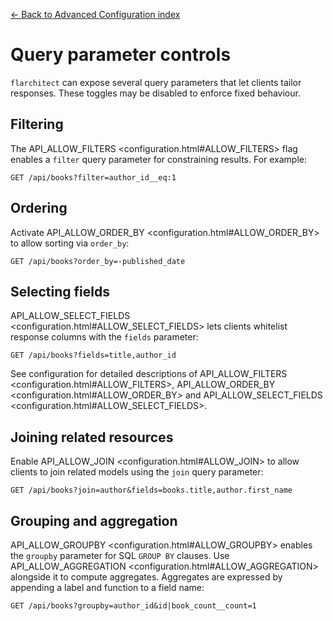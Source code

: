 [← Back to Advanced Configuration index](index.md)

# Query parameter controls
`flarchitect` can expose several query parameters that let clients tailor
responses. These toggles may be disabled to enforce fixed behaviour.

## Filtering
The API_ALLOW_FILTERS <configuration.html#ALLOW_FILTERS> flag enables a `filter` query parameter for
constraining results. For example:
```
GET /api/books?filter=author_id__eq:1
```

## Ordering
Activate API_ALLOW_ORDER_BY <configuration.html#ALLOW_ORDER_BY> to allow sorting via `order_by`:
```
GET /api/books?order_by=-published_date
```

## Selecting fields
API_ALLOW_SELECT_FIELDS <configuration.html#ALLOW_SELECT_FIELDS> lets clients whitelist response columns with
the `fields` parameter:
```
GET /api/books?fields=title,author_id
```
See configuration <configuration> for detailed descriptions of
API_ALLOW_FILTERS <configuration.html#ALLOW_FILTERS>, API_ALLOW_ORDER_BY <configuration.html#ALLOW_ORDER_BY> and
API_ALLOW_SELECT_FIELDS <configuration.html#ALLOW_SELECT_FIELDS>.

## Joining related resources
Enable API_ALLOW_JOIN <configuration.html#ALLOW_JOIN> to allow clients to join related models using
the `join` query parameter:
```
GET /api/books?join=author&fields=books.title,author.first_name
```

## Grouping and aggregation
API_ALLOW_GROUPBY <configuration.html#ALLOW_GROUPBY> enables the `groupby` parameter for SQL
`GROUP BY` clauses. Use API_ALLOW_AGGREGATION <configuration.html#ALLOW_AGGREGATION> alongside it to
compute aggregates. Aggregates are expressed by appending a label and
function to a field name:
```
GET /api/books?groupby=author_id&id|book_count__count=1
```

